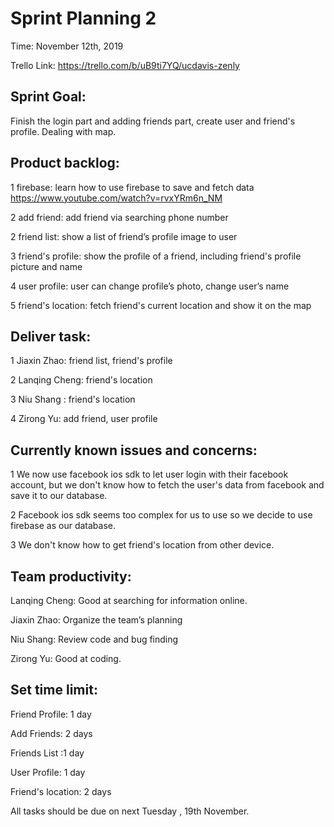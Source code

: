 # Sprint Planning 2
Time: November 12th, 2019

Trello Link: https://trello.com/b/uB9ti7YQ/ucdavis-zenly

## Sprint Goal: 
Finish the login part and adding friends part, create user and friend's profile. Dealing with
map.


## Product backlog:
1 firebase: learn how to use firebase to save and fetch data
                 https://www.youtube.com/watch?v=rvxYRm6n_NM

2 add friend: add friend via searching phone number 

2 friend list: show a list of friend’s profile image to user

3 friend's profile: show the profile of a friend, including friend's profile picture and name

4 user profile: user can change profile’s photo, change user’s name 

5 friend's location: fetch friend's current location and show it on the map




## Deliver task:
1 Jiaxin Zhao: friend list, friend's profile

2 Lanqing Cheng: friend's location

3 Niu Shang : friend's location

4 Zirong Yu: add friend, user profile


## Currently known issues and concerns:
1 We now use facebook ios sdk to let user login with their facebook account, but we don't
know how to fetch the user's data from facebook and save it to our database.

2 Facebook ios sdk seems too complex for us to use so we decide to use firebase as our 
database.

3 We don't know how to get friend's location from other device.



## Team productivity:
Lanqing Cheng: Good at searching for information online.

Jiaxin Zhao: Organize the team’s planning 

Niu Shang: Review code and bug finding

Zirong Yu: Good at coding.


## Set time limit:
Friend Profile: 1 day

Add Friends: 2 days

Friends List :1 day

User Profile: 1 day

Friend's location: 2 days

All tasks should be due on next Tuesday , 19th November.
